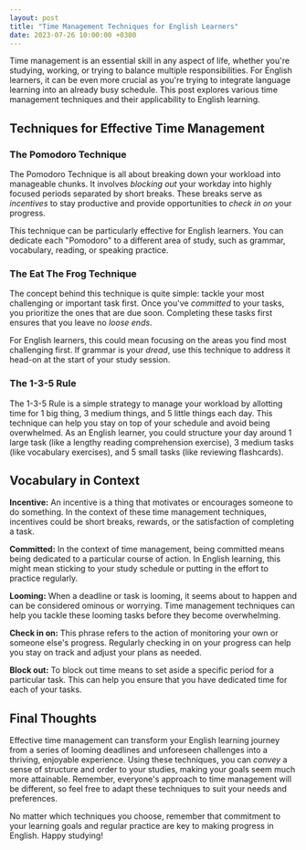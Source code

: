 ```yaml
---
layout: post
title: "Time Management Techniques for English Learners"
date: 2023-07-26 10:00:00 +0300
---
```


Time management is an essential skill in any aspect of life, whether you're studying, working, or trying to balance multiple responsibilities. For English learners, it can be even more crucial as you're trying to integrate language learning into an already busy schedule. This post explores various time management techniques and their applicability to English learning.

## Techniques for Effective Time Management

### The Pomodoro Technique

The Pomodoro Technique is all about breaking down your workload into manageable chunks. It involves *blocking out* your workday into highly focused periods separated by short breaks. These breaks serve as *incentives* to stay productive and provide opportunities to *check in on* your progress. 

This technique can be particularly effective for English learners. You can dedicate each "Pomodoro" to a different area of study, such as grammar, vocabulary, reading, or speaking practice.

### The Eat The Frog Technique

The concept behind this technique is quite simple: tackle your most challenging or important task first. Once you've *committed* to your tasks, you prioritize the ones that are due soon. Completing these tasks first ensures that you leave no *loose ends*. 

For English learners, this could mean focusing on the areas you find most challenging first. If grammar is your *dread*, use this technique to address it head-on at the start of your study session.

### The 1-3-5 Rule

The 1-3-5 Rule is a simple strategy to manage your workload by allotting time for 1 big thing, 3 medium things, and 5 little things each day. This technique can help you stay on top of your schedule and avoid being overwhelmed. As an English learner, you could structure your day around 1 large task (like a lengthy reading comprehension exercise), 3 medium tasks (like vocabulary exercises), and 5 small tasks (like reviewing flashcards).

## Vocabulary in Context

**Incentive:** An incentive is a thing that motivates or encourages someone to do something. In the context of these time management techniques, incentives could be short breaks, rewards, or the satisfaction of completing a task.

**Committed:** In the context of time management, being committed means being dedicated to a particular course of action. In English learning, this might mean sticking to your study schedule or putting in the effort to practice regularly.

**Looming:** When a deadline or task is looming, it seems about to happen and can be considered ominous or worrying. Time management techniques can help you tackle these looming tasks before they become overwhelming.

**Check in on:** This phrase refers to the action of monitoring your own or someone else's progress. Regularly checking in on your progress can help you stay on track and adjust your plans as needed.

**Block out:** To block out time means to set aside a specific period for a particular task. This can help you ensure that you have dedicated time for each of your tasks.

## Final Thoughts

Effective time management can transform your English learning journey from a series of looming deadlines and unforeseen challenges into a thriving, enjoyable experience. Using these techniques, you can *convey* a sense of structure and order to your studies, making your goals seem much more attainable. Remember, everyone's approach to time management will be different, so feel free to adapt these techniques to suit your needs and preferences.

No matter which techniques you choose, remember that commitment to your learning goals and regular practice are key to making progress in English. Happy studying!